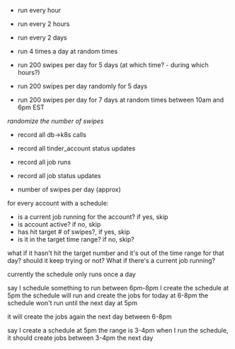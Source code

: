 - run every hour
- run every 2 hours
- run every 2 days
- run 4 times a day at random times
- run 200 swipes per day for 5 days (at which time? - during which hours?)
- run 200 swipes per day randomly for 5 days

- run 200 swipes per day for 7 days at random times between 10am and 6pm EST

*randomize the number of swipes*

- record all db->k8s calls
- record all tinder_account status updates
- record all job runs
- record all job status updates

- number of swipes per day (approx)

for every account with a schedule:
  - is a current job running for the account? if yes, skip
  - is account active? if no, skip
  - has hit target # of swipes?, if yes, skip
  - is it in the target time range? if no, skip?

what if it hasn't hit the target number and it's out of the time range for that day?
should it keep trying or not?
What if there's a current job running?


currently the schedule only runs once a day

say I schedule something to run between 6pm-8pm
I create the schedule at 5pm
the schedule will run and create the jobs for today at 6-8pm
the schedule won't run until the next day at 5pm

it will create the jobs again the next day between 6-8pm


say I create a schedule at 5pm
the range is 3-4pm
when I run the schedule, it should create jobs between 3-4pm the next day

